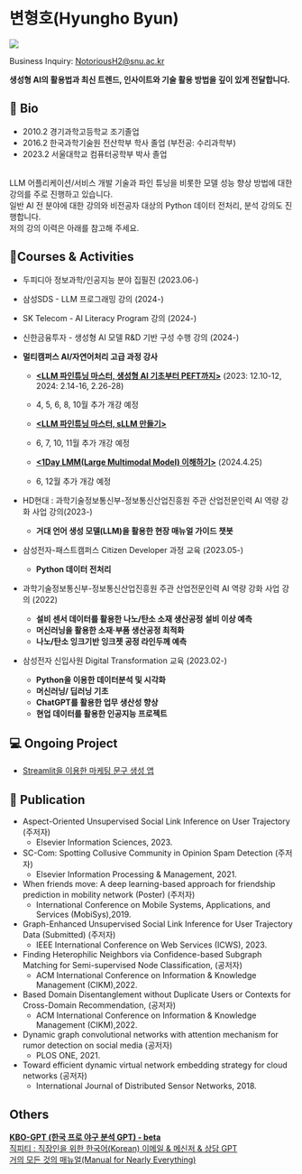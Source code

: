 # 변형호(Hyungho Byun) 






![](https://komarev.com/ghpvc/?username=NotoriousH2)


Business Inquiry: NotoriousH2@snu.ac.kr

**생성형 AI의 활용법과 최신 트렌드, 인사이트와 기술 활용 방법을 깊이 있게 전달합니다.**

## 📘 Bio

- 2010.2 경기과학고등학교 조기졸업
- 2016.2 한국과학기술원 전산학부 학사 졸업 (부전공: 수리과학부)
- 2023.2 서울대학교 컴퓨터공학부 박사 졸업
<br>
LLM 어플리케이션/서비스 개발 기술과 파인 튜닝을 비롯한 모델 성능 향상 방법에 대한 강의를 주로 진행하고 있습니다.      <br>
일반 AI 전 분야에 대한 강의와 비전공자 대상의 Python 데이터 전처리, 분석 강의도 진행합니다.      <br>
저의 강의 이력은 아래를 참고해 주세요.     

## 🎒Courses & Activities

- 두피디아 정보과학/인공지능 분야 집필진 (2023.06-)   <br>
- 삼성SDS - LLM 프로그래밍 강의 (2024-) <br>
- SK Telecom - AI Literacy  Program 강의 (2024-) <br>
- 신한금융투자 - 생성형 AI 모델 R&D 기반 구성 수행 강의 (2024-) <br>
  
- **멀티캠퍼스 AI/자연어처리 고급 과정 강사**
    - **[<LLM 파인튜닝 마스터, 생성형 AI 기초부터 PEFT까지>](https://www.multicampus.com/em/enrolment/courseDetai?p_menu=NzUjU1VC&p_gubun=Qw==&dxLanYn=N&corsCd=FA011X&corsYr=2024&corsDgrCd=10101)** (2023: 12.10-12, 2024: 2.14-16, 2.26-28)
    - 4, 5, 6, 8, 10월 추가 개강 예정
 
    - **[<LLM 파인튜닝 마스터, sLLM 만들기>](https://www.multicampus.com/em/enrolment/courseDetai?p_menu=NzUjU1VC&p_gubun=Qw==&dxLanYn=N&corsCd=FA014B&corsYr=2024&corsDgrCd=10101)** 
    - 6, 7, 10, 11월 추가 개강 예정
      
    - **[<1Day LMM(Large Multimodal Model) 이해하기>](https://www.multicampus.com/em/enrolment/courseDetai?p_menu=NzUjU1VC&p_gubun=Qw==&dxLanYn=N&corsCd=FA013U&corsYr=2024&corsDgrCd=10101)** (2024.4.25)
    - 6, 12월 추가 개강 예정

- HD현대 : 과학기술정보통신부-정보통신산업진흥원 주관 산업전문인력 AI 역량 강화 사업 강의(2023-)
    - **거대 언어 생성 모델(LLM)을 활용한 현장 매뉴얼 가이드 챗봇 <br>**
- 삼성전자-패스트캠퍼스 Citizen Developer 과정 교육 (2023.05-)
    - **Python 데이터 전처리 <br>**

- 과학기술정보통신부-정보통신산업진흥원 주관 산업전문인력 AI 역량 강화 사업 강의 (2022)
    - **설비 센서 데이터를 활용한 나노/탄소 소재 생산공정 설비 이상 예측**
    - **머신러닝을 활용한 소재·부품 생산공정 최적화**
    - **나노/탄소 잉크기반 잉크젯 공정 라인두께 예측 <br>**
- 삼성전자 신입사원 Digital Transformation 교육 (2023.02-)
    - **Python을 이용한 데이터분석 및 시각화**
    - **머신러닝/ 딥러닝 기초**
    - **ChatGPT를 활용한 업무 생산성 향상**
    - **현업 데이터를 활용한 인공지능 프로젝트 <br>**
 
      
## 💻 Ongoing Project
- [Streamlit을 이용한 마케팅 문구 생성 앱](https://notolab.64bit.kr/chat/)

  
## 📖 Publication

- Aspect-Oriented Unsupervised Social Link Inference on User Trajectory (주저자)
    - Elsevier Information Sciences, 2023. <br>
- SC-Com: Spotting Collusive Community in Opinion Spam Detection (주저자)
    - Elsevier Information Processing & Management, 2021.<br>
- When friends move: A deep learning-based approach for friendship prediction in mobility network (Poster) (주저자)
    - International Conference on Mobile Systems, Applications, and Services (MobiSys),2019.<br>
- Graph-Enhanced Unsupervised Social Link Inference for User Trajectory Data (Submitted) (주저자)
    - IEEE International Conference on Web Services (ICWS), 2023.<br>
- Finding Heterophilic Neighbors via Confidence-based Subgraph Matching for Semi-supervised Node Classification, (공저자)
    - ACM International Conference on Information & Knowledge Management (CIKM),2022.<br>
- Based Domain Disentanglement without Duplicate Users or Contexts for Cross-Domain Recommendation, (공저자)
    - ACM International Conference on Information & Knowledge Management (CIKM),2022.<br>
- Dynamic graph convolutional networks with attention mechanism for rumor detection on social media (공저자)
    - PLOS ONE, 2021.<br>
- Toward efficient dynamic virtual network embedding strategy for cloud networks (공저자)
    - International Journal of Distributed Sensor Networks, 2018.<br>

## Others
[**KBO-GPT (한국 프로 야구 분석 GPT) - beta**](https://gptstore.ai/gpts/lxQoZl8p-kbo-gpt-hangug-peuro-yagu-bunseog-gpt) <br>
[직피티 : 직장인을 위한 한국어(Korean) 이메일 & 메신저 & 상담 GPT](https://gptstore.ai/gpts/SkD9xe3_G8-jigpiti-jigjangineul-wihan-hangugeo-korean-gpt)   
[거의 모든 것의 매뉴얼(Manual for Nearly Everything)](https://gptstore.ai/gpts/tfAenAASH-manuals-for-everything-geoyi-modeun-geosyi-maenyueol)

